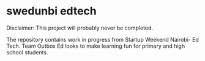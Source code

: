 # swedunbi edtech

Disclaimer: This project will probably never be completed.

The repository contains work in progress from Startup Weekend Nairobi- Ed Tech.
Team Outbox Ed looks to make learning fun for primary and high school students.
